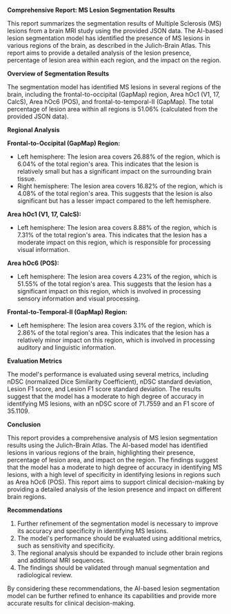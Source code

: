 **Comprehensive Report: MS Lesion Segmentation Results**

This report summarizes the segmentation results of Multiple Sclerosis (MS) lesions from a brain MRI study using the provided JSON data. The AI-based lesion segmentation model has identified the presence of MS lesions in various regions of the brain, as described in the Julich-Brain Atlas. This report aims to provide a detailed analysis of the lesion presence, percentage of lesion area within each region, and the impact on the region.

**Overview of Segmentation Results**

The segmentation model has identified MS lesions in several regions of the brain, including the frontal-to-occipital (GapMap) region, Area hOc1 (V1, 17, CalcS), Area hOc6 (POS), and frontal-to-temporal-II (GapMap). The total percentage of lesion area within all regions is 51.06% (calculated from the provided JSON data).

**Regional Analysis**

**Frontal-to-Occipital (GapMap) Region:**

* Left hemisphere: The lesion area covers 26.88% of the region, which is 6.04% of the total region's area. This indicates that the lesion is relatively small but has a significant impact on the surrounding brain tissue.
* Right hemisphere: The lesion area covers 16.82% of the region, which is 4.08% of the total region's area. This suggests that the lesion is also significant but has a lesser impact compared to the left hemisphere.

**Area hOc1 (V1, 17, CalcS):**

* Left hemisphere: The lesion area covers 8.88% of the region, which is 7.31% of the total region's area. This indicates that the lesion has a moderate impact on this region, which is responsible for processing visual information.

**Area hOc6 (POS):**

* Left hemisphere: The lesion area covers 4.23% of the region, which is 51.55% of the total region's area. This suggests that the lesion has a significant impact on this region, which is involved in processing sensory information and visual processing.

**Frontal-to-Temporal-II (GapMap) Region:**

* Left hemisphere: The lesion area covers 3.1% of the region, which is 2.86% of the total region's area. This indicates that the lesion has a relatively minor impact on this region, which is involved in processing auditory and linguistic information.

**Evaluation Metrics**

The model's performance is evaluated using several metrics, including nDSC (normalized Dice Similarity Coefficient), nDSC standard deviation, Lesion F1 score, and Lesion F1 score standard deviation. The results suggest that the model has a moderate to high degree of accuracy in identifying MS lesions, with an nDSC score of 71.7559 and an F1 score of 35.1109.

**Conclusion**

This report provides a comprehensive analysis of MS lesion segmentation results using the Julich-Brain Atlas. The AI-based model has identified lesions in various regions of the brain, highlighting their presence, percentage of lesion area, and impact on the region. The findings suggest that the model has a moderate to high degree of accuracy in identifying MS lesions, with a high level of specificity in identifying lesions in regions such as Area hOc6 (POS). This report aims to support clinical decision-making by providing a detailed analysis of the lesion presence and impact on different brain regions.

**Recommendations**

1. Further refinement of the segmentation model is necessary to improve its accuracy and specificity in identifying MS lesions.
2. The model's performance should be evaluated using additional metrics, such as sensitivity and specificity.
3. The regional analysis should be expanded to include other brain regions and additional MRI sequences.
4. The findings should be validated through manual segmentation and radiological review.

By considering these recommendations, the AI-based lesion segmentation model can be further refined to enhance its capabilities and provide more accurate results for clinical decision-making.